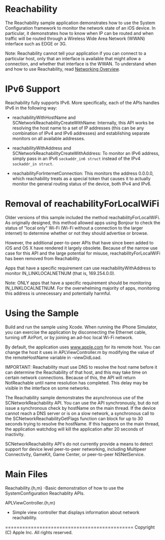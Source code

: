 
Reachability
============
The Reachability sample application demonstrates how to use the System Configuration framework to monitor the network state of an iOS device. In particular, it demonstrates how to know when IP can be routed and when traffic will be routed through a Wireless Wide Area Network (WWAN) interface such as EDGE or 3G.

Note: Reachability cannot tell your application if you can connect to a particular host, only that an interface is available that might allow a connection, and whether that interface is the WWAN. To understand when and how to use Reachability, read [Networking Overview][1].

[1]: <http://developer.apple.com/library/ios/#documentation/NetworkingInternetWeb/Conceptual/NetworkingOverview/>


IPv6 Support
============
Reachability fully supports IPv6.  More specifically, each of the APIs handles IPv6 in the following way:

- reachabilityWithHostName and SCNetworkReachabilityCreateWithName:  Internally, this API works be resolving the host name to a set of IP addresses (this can be any combination of IPv4 and IPv6 addresses) and establishing separate monitors on all available addresses.

- reachabilityWithAddress and SCNetworkReachabilityCreateWithAddress:  To monitor an IPv6 address, simply pass in an IPv6 `sockaddr_in6 struct` instead of the IPv4 `sockaddr_in struct`.

- reachabilityForInternetConnection:  This monitors the address 0.0.0.0, which reachability treats as a special token that causes it to actually monitor the general routing status of the device, both IPv4 and IPv6.



Removal of reachabilityForLocalWiFi
============
Older versions of this sample included the method reachabilityForLocalWiFi. As originally designed, this method allowed apps using Bonjour to check the status of "local only" Wi-Fi (Wi-Fi without a connection to the larger internet) to determine whether or not they should advertise or browse. 

However, the additional peer-to-peer APIs that have since been added to iOS and OS X have rendered it largely obsolete.  Because of the narrow use case for this API and the large potential for misuse, reachabilityForLocalWiFi has been removed from Reachability.

Apps that have a specific requirement can use reachabilityWithAddress to monitor IN_LINKLOCALNETNUM (that is, 169.254.0.0).  

Note: ONLY apps that have a specific requirement should be monitoring IN_LINKLOCALNETNUM.  For the overwhelming majority of apps, monitoring this address is unnecessary and potentially harmful.


Using the Sample
================

Build and run the sample using Xcode. When running the iPhone Simulator, you can exercise the application by disconnecting the Ethernet cable, turning off AirPort, or by joining an ad-hoc local Wi-Fi network.

By default, the application uses www.apple.com for its remote host. You can change the host it uses in APLViewController.m by modifying the value of the remoteHostName variable in -viewDidLoad.

IMPORTANT: Reachability must use DNS to resolve the host name before it can determine the Reachability of that host, and this may take time on certain network connections.  Because of this, the API will return NotReachable until name resolution has completed.  This delay may be visible in the interface on some networks.

The Reachability sample demonstrates the asynchronous use of the SCNetworkReachability API. You can use the API synchronously, but do not issue a synchronous check by hostName on the main thread. If the device cannot reach a DNS server or is on a slow network, a synchronous call to the SCNetworkReachabilityGetFlags function can block for up to 30 seconds trying to resolve the hostName. If this happens on the main thread, the application watchdog will kill the application after 20 seconds of inactivity.

SCNetworkReachability API's do not currently provide a means to detect support for device level peer-to-peer networking, including Multipeer Connectivity, GameKit, Game Center, or peer-to-peer NSNetService.


Main Files
==========

Reachability.{h,m}
 -Basic demonstration of how to use the SystemConfiguration Reachablity APIs.

APLViewController.{h,m}
- Simple view controller that displays information about network reachability.


=============================================
Copyright (C) Apple Inc. All rights reserved.

